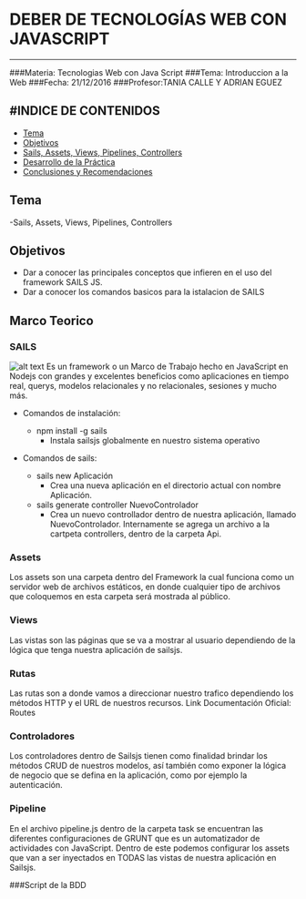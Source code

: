 # DEBER DE TECNOLOGÍAS WEB CON JAVASCRIPT
-------------------------------------------
###Materia: Tecnologias Web con Java Script
###Tema: Introduccion a la Web
###Fecha: 21/12/2016
###Profesor:TANIA CALLE Y ADRIAN EGUEZ

#INDICE DE CONTENIDOS
-------------------------------------------
- <a href="#tema">Tema</a>
- <a href="#objetivos">Objetivos</a>
- <a href="#marco-teorico">Sails, Assets, Views, Pipelines, Controllers</a>
- <a href="#desarrollo">Desarrollo de la Práctica</a>
- <a href="#conrec">Conclusiones y Recomendaciones</a>

<a name="tema"></a>
## Tema
-Sails, Assets, Views, Pipelines, Controllers

<a name="objetivos"></a>
## Objetivos

- Dar a conocer las principales conceptos que infieren en el uso del framework SAILS JS.
- Dar a conocer los comandos basicos para la istalacion de SAILS

<a name="marco-teorico"></a>
## Marco Teorico
### SAILS
![alt text](http://sailsjs.com/images/logos/sails-logo_ltBg_ltBlue.png)
Es un framework o un Marco de Trabajo hecho en JavaScript en Nodejs con grandes y excelentes beneficios como aplicaciones en tiempo real, querys, modelos relacionales y no relacionales, sesiones y mucho más.
 * Comandos de instalación:
    - npm install -g sails
      + Instala sailsjs globalmente en nuestro sistema operativo

 * Comandos de sails:
    - sails new Aplicación
      + Crea una nueva aplicación en el directorio actual con nombre Aplicación.
    - sails generate controller NuevoControlador
      + Crea un nuevo controllador dentro de nuestra aplicación, llamado NuevoControlador. Internamente se agrega un archivo a la cartpeta     controllers, dentro de la carpeta Api.

### Assets
Los assets son una carpeta dentro del Framework la cual funciona como un servidor web de archivos estáticos, en donde cualquier tipo de archivos que coloquemos en esta carpeta será mostrada al público.  


### Views
Las vistas son las páginas que se va a mostrar al usuario dependiendo de la lógica que tenga nuestra aplicación de sailsjs.


### Rutas
Las rutas son a donde vamos a direccionar nuestro trafico dependiendo los métodos HTTP y el URL de nuestros recursos.
Link Documentación Oficial: Routes


### Controladores
Los controladores dentro de Sailsjs tienen como finalidad brindar los métodos CRUD de nuestros modelos, así también como exponer la lógica de negocio que se defina en la aplicación, como por ejemplo la autenticación.


### Pipeline
En el archivo pipeline.js dentro de la carpeta task se encuentran las diferentes configuraciones de GRUNT que es un automatizador de actividades con JavaScript. Dentro de este podemos configurar los assets que van a ser inyectados en TODAS las vistas de nuestra aplicación en Sailsjs.








###<a name="script_bdd">Script de la BDD</a>
